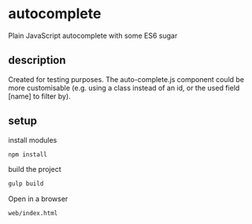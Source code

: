 # autocomplete

Plain JavaScript autocomplete with some ES6 sugar

## description

Created for testing purposes. The auto-complete.js component could be more customisable (e.g. using a class instead of an id, or the used field [name] to filter by).

## setup

install modules

```sh
npm install
```

build the project

```sh
gulp build
```

Open in a browser

```sh
web/index.html
```
